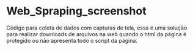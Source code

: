 # Web_Spraping_screenshot
Código para coleta de dados com capturas de tela, essa é uma solução para realizar downloads de arquivos na web quando o html da página é protegido ou não apresenta todo o script da página.
